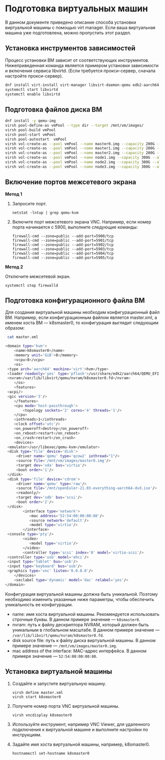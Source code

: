 # Подготовка виртуальных машин

В данном документе приведено описание способа установки виртуальной машины с помощью virt manager. Если ваша виртуальная машина уже подготовлена, можно пропустить этот раздел.

## Установка инструментов зависимостей

Процесс установки ВМ зависит от соответствующих инструментов. Нижеприведенная команда является примером установки зависимости и включения сервиса libvirtd. (Если требуется прокси-сервер, сначала настройте прокси-сервер).

```bash
dnf install virt-install virt-manager libvirt-daemon-qemu edk2-aarch64.noarch virt-viewer
systemctl start libvirtd
systemctl enable libvirtd
```

## Подготовка файлов диска ВМ

```bash
dnf install -y qemu-img
virsh pool-define-as vmPool --type dir --target /mnt/vm/images/
virsh pool-build vmPool
virsh pool-start vmPool
virsh pool-autostart  vmPool
virsh vol-create-as --pool vmPool --name master0.img --capacity 200G --allocation 1G --format qcow2
virsh vol-create-as --pool vmPool --name master1.img --capacity 200G --allocation 1G --format qcow2
virsh vol-create-as --pool vmPool --name master2.img --capacity 200G --allocation 1G --format qcow2
virsh vol-create-as --pool vmPool --name node1.img --capacity 300G --allocation 1G --format qcow2
virsh vol-create-as --pool vmPool --name node2.img --capacity 300G --allocation 1G --format qcow2
virsh vol-create-as --pool vmPool --name node3.img --capacity 300G --allocation 1G --format qcow2
```

## Включение портов межсетевого экрана

**Метод 1**

1. Запросите порт.
   
   ```shell
   netstat -lntup | grep qemu-kvm
   ```

2. Включите порт межсетевого экрана VNC. Например, если номер порта начинается с 5900, выполните следующие команды:
   
   ```shell
   firewall-cmd --zone=public --add-port=5900/tcp
   firewall-cmd --zone=public --add-port=5901/tcp
   firewall-cmd --zone=public --add-port=5902/tcp
   firewall-cmd --zone=public --add-port=5903/tcp
   firewall-cmd --zone=public --add-port=5904/tcp
   firewall-cmd --zone=public --add-port=5905/tcp
   ```

**Метод 2**

Отключите межсетевой экран.

```shell
systemctl stop firewalld
```

## Подготовка конфигурационного файла ВМ

Для создания виртуальной машины необходим конфигурационный файл ВМ. Например, если конфигурационным файлом является master.xml, а именем хоста ВМ — k8smaster0, то конфигурация выглядит следующим образом:

```bash
 cat master.xml

<domain type='kvm'>
    <name>k8smaster0</name>
    <memory unit='GiB'>8</memory>
    <vcpu>8</vcpu>
    <os>
 <type arch='aarch64' machine='virt'>hvm</type>
 <loader readonly='yes' type='pflash'>/usr/share/edk2/aarch64/QEMU_EFI-pflash.raw</loader>
 <nvram>/var/lib/libvirt/qemu/nvram/k8smaster0.fd</nvram>
    </os>
    <features>
 <acpi/>
 <gic version='3'/>
    </features>
    <cpu mode='host-passthrough'>
        <topology sockets='2' cores='4' threads='1'/>
    </cpu>
    <iothreads>1</iothreads>
    <clock offset='utc'/>
    <on_poweroff>destroy</on_poweroff>
    <on_reboot>restart</on_reboot>
    <on_crash>restart</on_crash>
    <devices>
 <emulator>/usr/libexec/qemu-kvm</emulator>
 <disk type='file' device='disk'>
     <driver name='qemu' type='qcow2' iothread="1"/>
     <source file='/mnt/vm/images/master0.img'/>
     <target dev='vda' bus='virtio'/>
     <boot order='1'/>
 </disk>
 <disk type='file' device='cdrom'>
     <driver name='qemu' type='raw'/>
     <source file='/mnt/openEuler-21.03-everything-aarch64-dvd.iso'/>
     <readonly/>
     <target dev='sdb' bus='scsi'/>
     <boot order='2'/>
 </disk>
        <interface type='network'>
           <mac address='52:54:00:00:00:80'/>
           <source network='default'/>
           <model type='virtio'/>
        </interface>
 <console type='pty'/>
        <video>
           <model type='virtio'/>
        </video>
        <controller type='scsi' index='0' model='virtio-scsi'/>
 <controller type='usb' model='ehci'/>
 <input type='tablet' bus='usb'/>
 <input type='keyboard' bus='usb'/>
 <graphics type='vnc' listen='0.0.0.0'/>
    </devices>
    <seclabel type='dynamic' model='dac' relabel='yes'/>
</domain>
```

Конфигурация виртуальной машины должна быть уникальной. Поэтому необходимо изменить указанные ниже параметры, чтобы обеспечить уникальность ее конфигурации.

- name: имя хоста виртуальной машины. Рекомендуется использовать строчные буквы. В данном примере значение — `k8smaster0`.
- nvram: путь к файлу дескриптора NVRAM, который должен быть уникальным в глобальном масштабе. В данном примере значение — `/var/lib/libvirt/qemu/nvram/k8smaster0.fd`.
- disk source file: путь к файлу диска виртуальной машины. В данном примере значение — `/mnt/vm/images/master0.img`.
- mac address of the interface: MAC-адрес интерфейса. В данном примере значение — `52:54:00:00:00:80`.

## Установка виртуальной машины

1. Создайте и запустите виртуальную машину.
   
   ```shell
   virsh define master.xml
   virsh start k8smaster0
   ```

2. Получите номер порта VNC виртуальной машины.
   
   ```shell
   virsh vncdisplay k8smaster0
   ```

3. Используйте инструмент, например VNC Viewer, для удаленного подключения к виртуальной машине и выполните настройки по инструкциям.

4. Задайте имя хоста виртуальной машины, например, k8smaster0.
   
   ```shell
   hostnamectl set-hostname k8smaster0
   ```